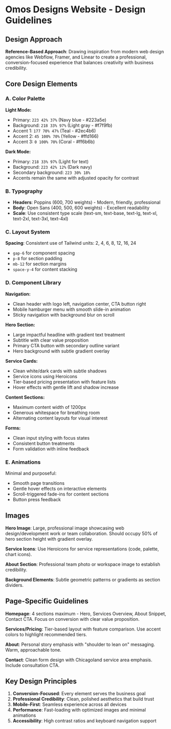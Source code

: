 # Omos Designs Website - Design Guidelines

## Design Approach
**Reference-Based Approach**: Drawing inspiration from modern web design agencies like Webflow, Framer, and Linear to create a professional, conversion-focused experience that balances creativity with business credibility.

## Core Design Elements

### A. Color Palette
**Light Mode:**
- Primary: `223 42% 37%` (Navy blue - #223a5e)
- Background: `218 33% 97%` (Light gray - #f7f9fb) 
- Accent 1: `177 70% 47%` (Teal - #2ec4b6)
- Accent 2: `45 100% 70%` (Yellow - #ffd166)
- Accent 3: `0 100% 70%` (Coral - #ff6b6b)

**Dark Mode:**
- Primary: `218 33% 97%` (Light for text)
- Background: `223 42% 12%` (Dark navy)
- Secondary background: `223 30% 18%`
- Accents remain the same with adjusted opacity for contrast

### B. Typography
- **Headers**: Poppins (600, 700 weights) - Modern, friendly, professional
- **Body**: Open Sans (400, 500, 600 weights) - Excellent readability
- **Scale**: Use consistent type scale (text-sm, text-base, text-lg, text-xl, text-2xl, text-3xl, text-4xl)

### C. Layout System
**Spacing**: Consistent use of Tailwind units: 2, 4, 6, 8, 12, 16, 24
- `gap-6` for component spacing
- `p-8` for section padding
- `mb-12` for section margins
- `space-y-4` for content stacking

### D. Component Library

**Navigation:**
- Clean header with logo left, navigation center, CTA button right
- Mobile hamburger menu with smooth slide-in animation
- Sticky navigation with background blur on scroll

**Hero Section:**
- Large impactful headline with gradient text treatment
- Subtitle with clear value proposition
- Primary CTA button with secondary outline variant
- Hero background with subtle gradient overlay

**Service Cards:**
- Clean white/dark cards with subtle shadows
- Service icons using Heroicons
- Tier-based pricing presentation with feature lists
- Hover effects with gentle lift and shadow increase

**Content Sections:**
- Maximum content width of 1200px
- Generous whitespace for breathing room
- Alternating content layouts for visual interest

**Forms:**
- Clean input styling with focus states
- Consistent button treatments
- Form validation with inline feedback

### E. Animations
Minimal and purposeful:
- Smooth page transitions
- Gentle hover effects on interactive elements
- Scroll-triggered fade-ins for content sections
- Button press feedback

## Images
**Hero Image**: Large, professional image showcasing web design/development work or team collaboration. Should occupy 50% of hero section height with gradient overlay.

**Service Icons**: Use Heroicons for service representations (code, palette, chart icons).

**About Section**: Professional team photo or workspace image to establish credibility.

**Background Elements**: Subtle geometric patterns or gradients as section dividers.

## Page-Specific Guidelines

**Homepage**: 4 sections maximum - Hero, Services Overview, About Snippet, Contact CTA. Focus on conversion with clear value proposition.

**Services/Pricing**: Tier-based layout with feature comparison. Use accent colors to highlight recommended tiers.

**About**: Personal story emphasis with "shoulder to lean on" messaging. Warm, approachable tone.

**Contact**: Clean form design with Chicagoland service area emphasis. Include consultation CTA.

## Key Design Principles
1. **Conversion-Focused**: Every element serves the business goal
2. **Professional Credibility**: Clean, polished aesthetics that build trust
3. **Mobile-First**: Seamless experience across all devices
4. **Performance**: Fast-loading with optimized images and minimal animations
5. **Accessibility**: High contrast ratios and keyboard navigation support